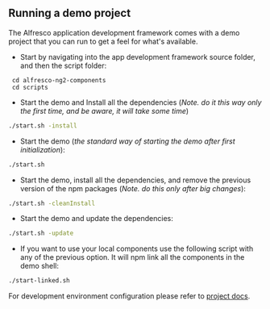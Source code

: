 ## Running a demo project

The Alfresco application development framework comes with a demo project that you can run to get a
feel for what's available.

* Start by navigating into the app development framework source folder, and then the script folder:

```ssh
 cd alfresco-ng2-components
 cd scripts
```

* Start the demo and Install all the dependencies (*Note. do it this way only the first time, and be aware, it will take some time*)

```sh
./start.sh -install
```

* Start the demo (*the standard way of starting the demo after first initialization*):

```sh
./start.sh
```

* Start the demo, install all the dependencies, and remove the previous version of the npm packages (*Note. do this only after big changes*):

```sh
./start.sh -cleanInstall
```

* Start the demo and update the dependencies:

```sh
./start.sh -update
```

* If you want to use your local components use the following script with any of the previous option. It will npm link all the components
in the demo shell:

```sh
./start-linked.sh
```

For development environment configuration please refer to [project docs](demo-shell-ng2/README.md).